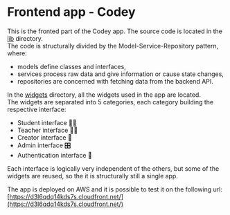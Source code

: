 # Frontend app - Codey
This is the fronted part of the Codey app. The source code is located in the [lib](lib) directory. \
The code is structurally divided by the Model-Service-Repository pattern, where: 
- models define classes and interfaces,
- services process raw data and give information or cause state changes,
- repositories are concerned with fetching data from the backend API.
  
In the [widgets](widgets) directory, all the widgets used in the app are located. \
The widgets are separated into 5 categories, each category building the respective interface:
- Student interface 👨‍🎓
- Teacher interface 🧑‍🏫
- Creator interface 🎨
- Admin interface 🎛️
- Authentication interface 🔐
  
Each interface is logically very independent of the others, but some of the widgets are reused, so the it is structurally still a single app.

The app is deployed on AWS and it is possible to test it on the following url: [https://d3l6qdq14kds7s.cloudfront.net/](https://d3l6qdq14kds7s.cloudfront.net/)
